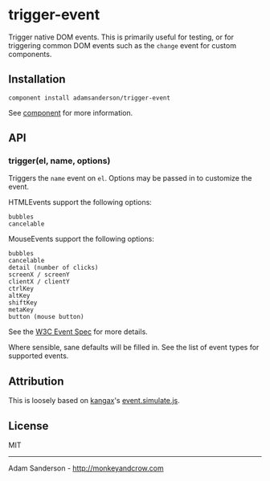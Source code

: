 # trigger-event

Trigger native DOM events.  This is primarily useful for testing, or for 
triggering common DOM events such as the `change` event for custom components. 

## Installation
 
    component install adamsanderson/trigger-event

See [component](https://github.com/component/component#component) for more information.

## API

### trigger(el, name, options)

Triggers the `name` event on `el`.  Options may be passed in to customize the event.

HTMLEvents support the following options:
    
    bubbles
    cancelable

MouseEvents support the following options:

    bubbles
    cancelable
    detail (number of clicks)
    screenX / screenY
    clientX / clientY
    ctrlKey
    altKey
    shiftKey
    metaKey
    button (mouse button)

See the [W3C Event Spec](http://www.w3.org/TR/DOM-Level-2-Events/events.html) for more details.

Where sensible, sane defaults will be filled in.  See the list of event
types for supported events.

## Attribution

This is loosely based on [kangax](https://github.com/kangax)'s [event.simulate.js](https://github.com/kangax/protolicious/blob/master/event.simulate.js).

## License 
MIT

---

Adam Sanderson - http://monkeyandcrow.com